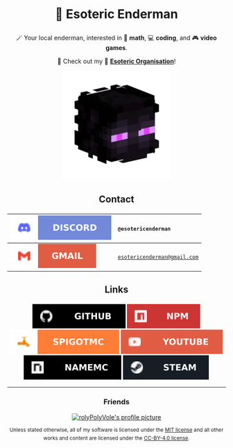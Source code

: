 # <p align="center"> 🔮 Esoteric Enderman </p>

<p align="center"> 🪄 Your local enderman, interested in 🧠 <b>math</b>, 💻 <b>coding</b>, and 🎮 <b>video games</b>. </p>

<p align="center">📄 Check out my 👥 <b><a href="https://www.github.com/EsotericOrganisation">Esoteric Organisation</a></b>! </p>

<p align="center"><a href="https://www.github.com/EsotericEnderman"><img alt="My profile picture" src="Assets/Profile Picture.png" width="250" height="250" ></a></p>

## <p align="center"> Contact </p>

<div align="center">

<a href="https://www.discord.com/channels/@me"><img src="Assets/Badges/Discord.svg" alt="Discord"></a> | <code>@esotericenderman</code>
:--- | :---
<a href="https://www.gmail.com/"><img src="Assets/Badges/Gmail.svg" alt="Gmail"></a> | <code>esotericenderman@gmail.com</code>

</div>

## <p align="center"> Links </p>

<p align="center">
    <a href="https://www.github.com/EsotericEnderman"><img src="Assets/Badges/GitHub.svg" alt="GitHub"></a>
    <a href="https://www.npmjs.com/~esotericenderman"><img src="Assets/Badges/npm.svg" alt="npm"></a>
    <a href="https://www.spigotmc.org/members/esotericenderman.2123396/"><img src="Assets/Badges/SpigotMC.svg" alt="SpigotMC"></a>
    <a href="https://www.youtube.com/@esotericenderman"><img src="Assets/Badges/YouTube.svg" alt="YouTube"></a>
    <a href="https://namemc.com/profile/EsotericEnderman.1"><img src="Assets/Badges/NameMC.svg" alt="NameMC"></a>
    <a href="https://steamcommunity.com/id/esotericenderman/"><img src="Assets/Badges/Steam.svg" alt="Steam"></a>
</p>

---

### <p align="center"> Friends </p>

<p align="center"> <a href="https://github.com/rolyPolyVole"> <img src="https://github.com/rolyPolyVole.png" width="45" height="45" alt="rolyPolyVole's profile picture" > </a> </p>

<p align="center"> <sup>Unless stated otherwise, all of my software is licensed under the <a href="Assets/Licenses/MIT License.md">MIT license</a> and all other works and content are licensed under the <a href="Assets/Licenses/CC-BY-4.0 License.md">CC-BY-4.0 license</a>.</sup> </p>
